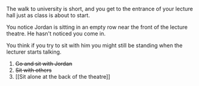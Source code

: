 The walk to university is short, and you get to the entrance of your lecture hall just as class is about to start.

You notice Jordan is sitting in an empty row near the front of the lecture theatre. He hasn't noticed you come in.

You think if you try to sit with him you might still be standing when the lecturer starts talking.

1. ~~Go and sit with Jordan~~
2. ~~Sit with others~~
3. [[Sit alone at the back of the theatre]]